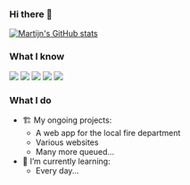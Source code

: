 ### Hi there 👋

[![Martijn's GitHub stats](https://github-readme-stats.vercel.app/api?username=martijnsassen&show_icons=true&count_private=true)](https://github.com/martijnsassen)

<!-- [![Top Langs](https://github-readme-stats.vercel.app/api/top-langs/?username=martijnsassen&layout=compact)](https://github.com/martijnsassen) -->

### What I know
[![](https://img.shields.io/badge/Editor-VS%20Code-informational?logo=visualstudiocode&logoColor=white)](https://code.visualstudio.com/)
[![](https://img.shields.io/badge/Language-Javascript-informational?logo=javascript&logoColor=white)](https://developer.mozilla.org/en-US/docs/Web/JavaScript)
[![](https://img.shields.io/badge/Language-Vue-informational?logo=vuedotjs&logoColor=white)](https://vuejs.org/)
[![](https://img.shields.io/badge/Framework-Vuetify-informational?logo=vuetify&logoColor=white)](https://vuetifyjs.com/)
[![](https://img.shields.io/badge/Cloud-Firebase-informational?logo=firebase&logoColor=white)](https://firebase.google.com/)


### What I do
- 🏗️ My ongoing projects:
  - A web app for the local fire department
  - Various websites
  - Many more queued...
- 🏫 I’m currently learning:
  - Every day...
